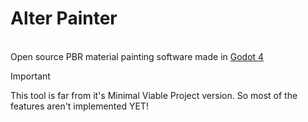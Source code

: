# Alter Painter
<br>Open source PBR material painting software made in <a href="https://github.com/godotengine/godot">Godot 4</a>
> [!IMPORTANT]  
> This tool is far from it's Minimal Viable Project version. So most of the features aren't implemented YET!
